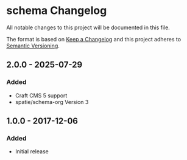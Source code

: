 # schema Changelog

All notable changes to this project will be documented in this file.

The format is based on [Keep a Changelog](http://keepachangelog.com/) and this project adheres to [Semantic Versioning](http://semver.org/).

## 2.0.0 - 2025-07-29
### Added

* Craft CMS 5 support
* spatie/schema-org Version 3

## 1.0.0 - 2017-12-06
### Added
- Initial release
